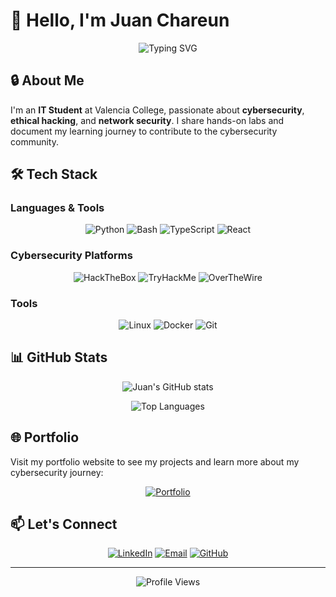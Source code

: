 # 👋 Hello, I'm Juan Chareun

<div align="center">
  
  ![Typing SVG](https://readme-typing-svg.herokuapp.com?font=JetBrains+Mono&weight=500&size=28&duration=3000&pause=1000&color=00FF41&center=true&vCenter=true&width=600&lines=IT+Student;Cybersecurity+Enthusiast;)
  
</div>

## 🔒 About Me

I'm an **IT Student** at Valencia College, passionate about **cybersecurity**, **ethical hacking**, and **network security**. I share hands-on labs and document my learning journey to contribute to the cybersecurity community.

## 🛠️ Tech Stack

### **Languages & Tools**
<div align="center">
  
  ![Python](https://img.shields.io/badge/Python-3776AB?style=for-the-badge&logo=python&logoColor=white)
  ![Bash](https://img.shields.io/badge/Bash-4EAA25?style=for-the-badge&logo=gnu-bash&logoColor=white)
  ![TypeScript](https://img.shields.io/badge/TypeScript-007ACC?style=for-the-badge&logo=typescript&logoColor=white)
  ![React](https://img.shields.io/badge/React-20232A?style=for-the-badge&logo=react&logoColor=61DAFB)
  
</div>

### **Cybersecurity Platforms**
<div align="center">
  
  ![HackTheBox](https://img.shields.io/badge/HackTheBox-111927?style=for-the-badge&logo=hackthebox&logoColor=9FEF00)
  ![TryHackMe](https://img.shields.io/badge/TryHackMe-212C42?style=for-the-badge&logo=tryhackme&logoColor=C11111)
  ![OverTheWire](https://img.shields.io/badge/OverTheWire-000000?style=for-the-badge&logo=&logoColor=white)
  
</div>

### **Tools**
<div align="center">
  
  ![Linux](https://img.shields.io/badge/Linux-FCC624?style=for-the-badge&logo=linux&logoColor=black)
  ![Docker](https://img.shields.io/badge/Docker-2496ED?style=for-the-badge&logo=docker&logoColor=white)
  ![Git](https://img.shields.io/badge/Git-F05032?style=for-the-badge&logo=git&logoColor=white)
  
</div>

## 📊 GitHub Stats

<div align="center">
  
  ![Juan's GitHub stats](https://github-readme-stats.vercel.app/api?username=juanchareun&show_icons=true&theme=dark&bg_color=0d1117&text_color=c9d1d9&icon_color=00ff41&title_color=00ff41&border_color=30363d)
  
  ![Top Languages](https://github-readme-stats.vercel.app/api/top-langs/?username=juanchareun&layout=compact&theme=dark&bg_color=0d1117&text_color=c9d1d9&title_color=00ff41&border_color=30363d)
  
</div>

## 🌐 Portfolio

Visit my portfolio website to see my projects and learn more about my cybersecurity journey:

<div align="center">
  
  [![Portfolio](https://img.shields.io/badge/Portfolio-juanchareun.xyz-00ff41?style=for-the-badge&logo=vercel&logoColor=white)](https://juanchareun.xyz)
  
</div>

## 📫 Let's Connect

<div align="center">
  
  [![LinkedIn](https://img.shields.io/badge/LinkedIn-0077B5?style=for-the-badge&logo=linkedin&logoColor=white)](https://linkedin.com/in/juan-chareun)
  [![Email](https://img.shields.io/badge/Email-D14836?style=for-the-badge&logo=gmail&logoColor=white)](mailto:juanignaciochareun@gmail.com)
  [![GitHub](https://img.shields.io/badge/GitHub-100000?style=for-the-badge&logo=github&logoColor=white)](https://github.com/juanchareun)
  
</div>

---

<div align="center">
  
  ![Profile Views](https://komarev.com/ghpvc/?username=juanchareun&color=00ff41&style=flat-square&label=Profile+Views)
  
</div>
